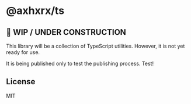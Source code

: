 # @axhxrx/ts

## 🚧 WIP / UNDER CONSTRUCTION

This library will be a collection of TypeScript utilities. However, it is not
yet ready for use.

It is being published only to test the publishing process. Test!

## License

MIT
